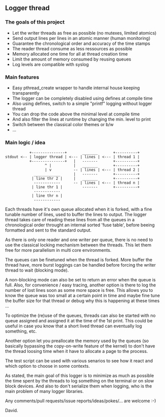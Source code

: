 
## Logger thread ##

### The goals of this project ###

* Let the writer threads as free as possible (no mutexes, limited atomics)
* Send output lines per lines in an atomic manner (human monitoring)
* Guarantee the chronological order and accuracy of the time stamps
* The reader thread consume as less ressources as possible
* Memory allocated one time for all at thread creation time
* Limit the amount of memory consumed by reusing queues
* Log levels are compatible with syslog

### Main features ###

* Easy pthread_create wrapper to handle internal house keeping transparently
* The logger can be completely disabled using defines at compile time
* Also using defines, switch to a simple "printf" logging without logger thread
* You can drop the code above the minimal level at compile time
* And also filter the lines at runtime by changing the min. level to print
* Switch between the classical color themes or b/w
* ...

### Main logic / idea ###

               +---------------+       _______       +----------+
    stdout <-- | logger thread | <--- | lines | <--- | thread 1 |
               +---------------+   |   -------       +----------+
                      ^ |          |   _______       +----------+
                      | v          -- | lines | <--- | thread 2 |
                 ____________      |   -------       +----------+
                | line thr 2 |     |   _______       +----------+
                 ------------      -- | lines | <--- | thread n |
                | line thr 1 |         -------       +----------+
                 ------------
                | line thr n |
                 ------------

Each threads have it's own queue allocated when it is forked, with a fine
tunable number of lines, used to buffer the lines to output.  The logger
thread takes care of reading these lines from all the queues in a
chronological order throught an internal sorted 'fuse table', before beeing
formatted and sent to the standard output.

As there is only one reader and one writer per queue, there is no need to
use the classical locking mechanism between the threads.  This let them free
for more parallelism in multi core environments.

The queues can be finetuned when the thread is forked.  More buffer the
thread have, more burst loggings can be handled before forcing the writer
thread to wait (blocking mode).

A non-blocking mode can also be set to return an error when the queue is
full.  Also, for convenience / easy tracing, another option is there to log
the number of lost lines soon as some more space is free.  This allows you
to know the queue was too small at a certain point in time and maybe fine
tune the buffer size for that thread or debug why this is happening at these
times ...

To optimize the (re)use of the queues, threads can also be started with no
queue assigned and assigned it at the time of the 1st print.  This could be
useful in case you know that a short lived thread can eventually log
something, etc.

Another option let you preallocate the memory used by the queues (so
basically bypassing the copy-on-write feature of the kernel) to don't have
the thread loosing time when it have to allocate a page to the process.

The test script can be used with various senarios to see how it react and
which option to choose in some contexts.

As stated, the main goal of this logger is to minimize as much as possible
the time spent by the threads to log something on the terminal or on slow
block devices.  And also to don't serialize them when logging, who is the
main problem of many logger libraries.

Any comments/pull requests/issue reports/ideas/pokes/... are welcome :-)

David.
